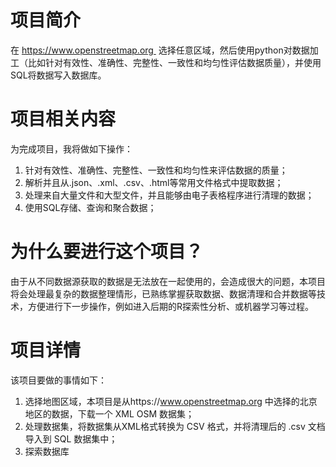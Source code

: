 # 项目简介

在  https://www.openstreetmap.org  
选择任意区域，然后使用python对数据加工（比如针对有效性、准确性、完整性、一致性和均匀性评估数据质量），并使用SQL将数据写入数据库。  

# 项目相关内容

为完成项目，我将做如下操作：

1. 针对有效性、准确性、完整性、一致性和均匀性来评估数据的质量； 
2. 解析并且从.json、.xml、.csv、.html等常用文件格式中提取数据；
3. 处理来自大量文件和大型文件，并且能够由电子表格程序进行清理的数据；
4. 使用SQL存储、查询和聚合数据；

# 为什么要进行这个项目？

由于从不同数据源获取的数据是无法放在一起使用的，会造成很大的问题，本项目将会处理最复杂的数据整理情形，已熟练掌握获取数据、数据清理和合并数据等技术，方便进行下一步操作，例如进入后期的R探索性分析、或机器学习等过程。

# 项目详情

该项目要做的事情如下：

1. 选择地图区域，本项目是从https://www.openstreetmap.org 中选择的北京地区的数据，下载一个 XML OSM 数据集；
2. 处理数据集，将数据集从XML格式转换为 CSV 格式，并将清理后的 .csv 文档导入到 SQL 数据集中；
3. 探索数据库


